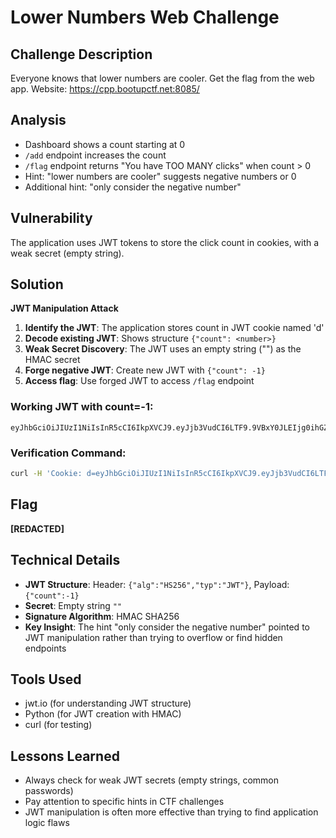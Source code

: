 # Lower Numbers Web Challenge

## Challenge Description
Everyone knows that lower numbers are cooler.
Get the flag from the web app.
Website: https://cpp.bootupctf.net:8085/

## Analysis
- Dashboard shows a count starting at 0
- `/add` endpoint increases the count
- `/flag` endpoint returns "You have TOO MANY clicks" when count > 0
- Hint: "lower numbers are cooler" suggests negative numbers or 0
- Additional hint: "only consider the negative number"

## Vulnerability
The application uses JWT tokens to store the click count in cookies, with a weak secret (empty string).

## Solution
**JWT Manipulation Attack**

1. **Identify the JWT**: The application stores count in JWT cookie named 'd'
2. **Decode existing JWT**: Shows structure `{"count": <number>}`
3. **Weak Secret Discovery**: The JWT uses an empty string ("") as the HMAC secret
4. **Forge negative JWT**: Create new JWT with `{"count": -1}`
5. **Access flag**: Use forged JWT to access `/flag` endpoint

### Working JWT with count=-1:
```
eyJhbGciOiJIUzI1NiIsInR5cCI6IkpXVCJ9.eyJjb3VudCI6LTF9.9VBxY0JLEIjg0ihGZ0ZxRIoXT74pCQS7YZbFZsfpRk8
```

### Verification Command:
```bash
curl -H 'Cookie: d=eyJhbGciOiJIUzI1NiIsInR5cCI6IkpXVCJ9.eyJjb3VudCI6LTF9.9VBxY0JLEIjg0ihGZ0ZxRIoXT74pCQS7YZbFZsfpRk8' https://cpp.bootupctf.net:8085/flag
```

## Flag
**[REDACTED]**

## Technical Details
- **JWT Structure**: Header: `{"alg":"HS256","typ":"JWT"}`, Payload: `{"count":-1}`
- **Secret**: Empty string `""`
- **Signature Algorithm**: HMAC SHA256
- **Key Insight**: The hint "only consider the negative number" pointed to JWT manipulation rather than trying to overflow or find hidden endpoints

## Tools Used
- jwt.io (for understanding JWT structure)
- Python (for JWT creation with HMAC)
- curl (for testing)

## Lessons Learned
- Always check for weak JWT secrets (empty strings, common passwords)
- Pay attention to specific hints in CTF challenges
- JWT manipulation is often more effective than trying to find application logic flaws
